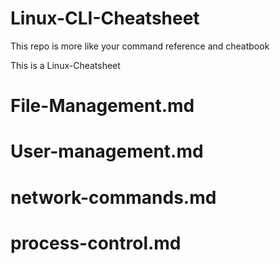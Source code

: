 # Linux-CLI-Cheatsheet
This repo is more like your command reference and cheatbook

This is a Linux-Cheatsheet
# File-Management.md


# User-management.md


# network-commands.md



# process-control.md

